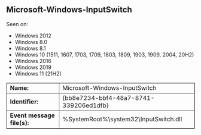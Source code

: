 ## Microsoft-Windows-InputSwitch

Seen on:
* Windows 2012
* Windows 8.0
* Windows 8.1
* Windows 10 (1511, 1607, 1703, 1709, 1803, 1809, 1903, 1909, 2004, 20H2)
* Windows 2016
* Windows 2019
* Windows 11 (21H2)

<table border="1" class="docutils">
  <tbody>
    <tr>
      <td><b>Name:</b></td>
      <td>Microsoft-Windows-InputSwitch</td>
    </tr>
    <tr>
      <td><b>Identifier:</b></td>
      <td>{bb8e7234-bbf4-48a7-8741-339206ed1dfb}</td>
    </tr>
    <tr>
      <td><b>Event message file(s):</b></td>
      <td>%SystemRoot%\system32\InputSwitch.dll</td>
    </tr>
  </tbody>
</table>

&nbsp;

